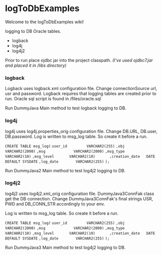 # logToDbExamples
Welcome to the logToDbExamples wiki!

logging to DB Oracle tables. 

* logback
* log4j
* log4j2

Prior to run place ojdbc jar into the project classpath. _(I've used ojdbc7.jar and placed it in /libs directory)_


### logback
Logback uses logback.xml configuration file. Change connectionSource url, usr and password. 
Logback requires that logging tables are created prior to run. Oracle sql script is found in /files/oracle.sql

Run DummyJava Main method to test logback logging to DB.

### log4j 
log4j uses log4j.properties_orig configuration file. Change DB.URL, DB.user, DB.password. 
Log is written to msg_log table. So create it before a run. 

`CREATE TABLE msg_log(`
   		 `user_id         VARCHAR2(255)`
   		`,obj			 VARCHAR2(2000)`
  		`,msg             VARCHAR2(2000)`
  		`,msg_type        VARCHAR2(10)`
  		`,msg_level       VARCHAR2(10)  	`
  		`,creation_date   DATE DEFAULT SYSDATE`
 		`,log_date        VARCHAR2(255)`
		`); `

Run DummyJava2 Main method to test log4j2 logging to DB.

### log4j2
log4j2 uses log4j2.xml_orig configuration file. DummyJava3ConnFak class get the DB connection. Change DummyJava3ConnFak's final strings USR, PWD and DB_CONN_STR accordingly to your env.

Log is written to msg_log table. So create it before a run. 

`CREATE TABLE msg_log(`
   		 `user_id         VARCHAR2(255)`
   		`,obj			 VARCHAR2(2000)`
  		`,msg             VARCHAR2(2000)`
  		`,msg_type        VARCHAR2(10)`
  		`,msg_level       VARCHAR2(10)  	`
  		`,creation_date   DATE DEFAULT SYSDATE`
 		`,log_date        VARCHAR2(255)`
		`); `

Run DummyJava3 Main method to test log4j2 logging to DB.


